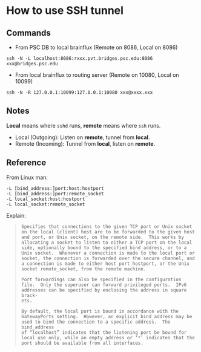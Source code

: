 # How to use SSH tunnel

## Commands

- From PSC DB to local brainflux (Remote on 8086, Local on 8086)

```shell
ssh -N -L localhost:8086:rxxx.pvt.bridges.psc.edu:8086 xxx@bridges.psc.edu
```

- From local brainflux to routing server (Remote on 10080, Local on 10099)

```shell
ssh -N -R 127.0.0.1:10099:127.0.0.1:10080 xxx@xxxx.xxx
```

## Notes

**Local** means where `sshd` runs, **remote** means where `ssh` runs.

- Local (Outgoing): Listen on **remote**, tunnel from **local**.
- Remote (Incoming): Tunnel from **local**, listen on **remote**.

## Reference

From Linux man:

```shell
-L [bind_address:]port:host:hostport
-L [bind_address:]port:remote_socket
-L local_socket:host:hostport
-L local_socket:remote_socket
```

Explain:

>     Specifies that connections to the given TCP port or Unix socket on the local (client) host are to be forwarded to the given host and port, or Unix socket, on the remote side.  This works by
>     allocating a socket to listen to either a TCP port on the local side, optionally bound to the specified bind_address, or to a Unix socket.  Whenever a connection is made to the local port or
>     socket, the connection is forwarded over the secure channel, and a connection is made to either host port hostport, or the Unix socket remote_socket, from the remote machine.
>
>     Port forwardings can also be specified in the configuration file.  Only the superuser can forward privileged ports.  IPv6 addresses can be specified by enclosing the address in square brack‐
>     ets.
>
>     By default, the local port is bound in accordance with the GatewayPorts setting.  However, an explicit bind_address may be used to bind the connection to a specific address.  The bind_address
>     of “localhost” indicates that the listening port be bound for local use only, while an empty address or ‘*’ indicates that the port should be available from all interfaces.
